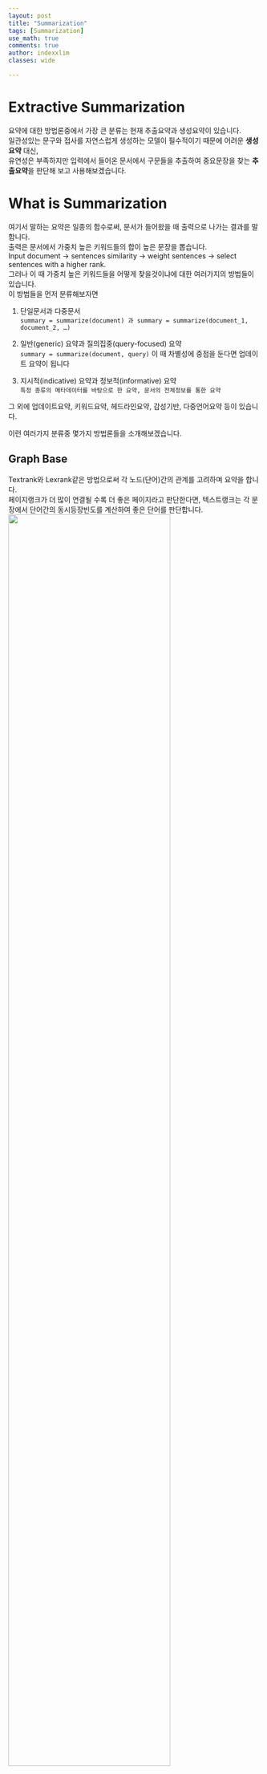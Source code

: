 ```yaml
---
layout: post
title: "Summarization"
tags: [Summarization]
use_math: true
comments: true
author: indexxlim
classes: wide

---
```

# Extractive Summarization
요약에 대한 방법론중에서 가장 큰 분류는 현재 추출요약과 생성요약이 있습니다.  
일관성있는 문구와 접사를 자연스럽게 생성하는 모델이 필수적이기 때문에 어려운 **생성요약** 대신,  
유연성은 부족하지만 입력에서 들어온 문서에서 구문들을 추출하여 중요문장을 찾는 **추출요약**을 판단해 보고 사용해보겠습니다.  


# What is Summarization
여기서 말하는 요약은 일종의 함수로써, 문서가 들어왔을 때 출력으로 나가는 결과를 말합니다.  
출력은 문서에서 가중치 높은 키워드들의 합이 높은 문장을 뽑습니다.  
Input document → sentences similarity → weight sentences → select sentences with a higher rank.  
그러나 이 때 가중치 높은 키워드들을 어떻게 찾을것이냐에 대한 여러가지의 방법들이 있습니다.  
이 방법들을 먼저 분류해보자면

1. 단일문서과 다중문서  
```summary = summarize(document) 과 summary = summarize(document_1, document_2, …) ```  

2. 일반(generic) 요약과 질의집중(query-focused) 요약  
`summary = summarize(document, query)`
 이 때 차별성에 중점을 둔다면 업데이트 요약이 됩니다

3. 지시적(indicative) 요약과 정보적(informative) 요약  
`특정 종류의 메타데이터를 바탕으로 한 요약, 문서의 전체정보를 통한 요약`  
  
그 외에 업데이트요약, 키워드요약, 헤드라인요약, 감성기반, 다중언어요약 등이 있습니다.  

이런 여러가지 분류중 몇가지 방법론들을 소개해보겠습니다.


## Graph Base

Textrank와 Lexrank같은 방법으로써 각 노드(단어)간의 관계를 고려하며 요약을 합니다.  
페이지랭크가 더 많이 연결될 수록 더 좋은 페이지라고 판단한다면, 텍스트랭크는 각 문장에서 단어간의 동시등장빈도를 계산하여 좋은 단어를 판단합니다.  
<img src="/assets/summarization/1.pagerank.png" itemprop="image" width="80%">

## Feature Base

특징기반 모델은 문장의 단어들의 중요성을 판단한다.
뽑을 수 있는 특징들을 몇개 나열한다면 다음과 같습니다.

*Log-likelihood score  
*Position of the sentence in input document  
*Presence of the verb in the sentence  
*Length of the sentence  
*Term frequency  
*Named entity tag NE  

이런 특징들을 선택해서 회귀모델을 만들어 각 단어의 중요도를 뽑아낸 후에, 단어 중요도합이 가장 높은 문장을 산출합니다.
<img src="/assets/summarization/2.feature_base_score.png" itemprop="image" width="60%">
No.of coreferences는 이전 문장 대명사의 수입니다. 문장의 전반부에서 발생한 대명사를 세어 계산합니다. 점수는 이전 문장을 참조합니다.

이 중에는 TF-IDF를 통해 요약하는 [Hans Peter Luhn]와 부정적인 단어를 감지하는 [Edmundson Summarizer]등이 있습니다.


## Topic Base

주제에 기반한 계산은 문서의 주제와 각 문장이 어떤 주제가 포함된 이야기를 하는지 판단합니다.
Ted Dunning은 log-likelihood를 사용하여 [topic signature]를 측정합니다
대표적으로 Latent Semanctic Analysis(LSA)을 통해 어떤 주제의 단어가 등장하는지 감지합니다.
이 LSA는 Singular Value Decomposition(SVD)에 기반합니다. 
<img src="/assets/summarization/3.LSA.png" itemprop="image" width="80%">
그 외에 담론(Discourse)이라고 해서 텍스트 사이간의 의미론적 관계를 찾는 방법 ([CST])나 TF-IDF와 베이지안(Bayesian)을 통해서도 주제를 찾기도 합니다.


## Neural Network Base

신경망 방법으로 문장을 추출하는 방법으로는 2가지 프로세스로 구조화 할 수 있는데,
첫번째로 문장 표현을 벡터화하는 것과, 두번째로 벡터화한 문장을 고르는 것입니다.
이 문장표현과 문장을 따로따로 학습하거나 학습되있는 벡터를 가져와 맵핑하거나 군집화 할 수 있습니다.

#### -------------------------------------------------------------------------------  
다음에는 [SumBasic]라는 단순히 단어의 등장확률을 통한 요약부터 TextRank, LexRank, 그리고 KL Summarizer 등을 직접 비교해보고,  
단어의 등장확률이나 조건부확률, 단어의 극성등을 포함한 특징을 기반으로 한 지도학습으로 단어의 점수를 측정하고 이 단어들로 중요문장을 찾아보겠습니다.



•[Text Summarization with Python]  
•[Towards Automatic Text Summarization: Extractive Methods]



[Hans Peter Luhn]: http://altaplana.com/ibm-luhn58-BusinessIntelligence.pdf
[Edmundson Summarizer]: http://courses.ischool.berkeley.edu/i256/f06/papers/edmonson69.pdf
[topic signature]: https://www.aclweb.org/anthology/J93-1003.pdf
[Latent Semantic Analysis]: http://lsa.colorado.edu/papers/JASIS.lsi.90.pdf
[CST]: https://www.aclweb.org/anthology/W00-1009/
[SumBasic]: https://www.cis.upenn.edu/~nenkova/papers/ipm.pdf

[Text Summarization with Python]: https://medium.com/@umerfarooq_26378/text-summarization-in-python-76c0a41f0dc4
[Towards Automatic Text Summarization: Extractive Methods]: https://medium.com/sciforce/towards-automatic-text-summarization-extractive-methods-e8439cd54715